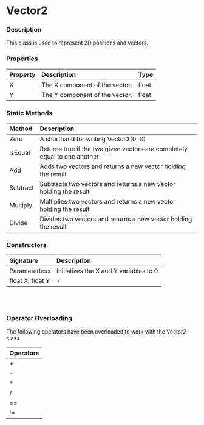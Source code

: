 # Vector2

### Description

This class is used to represent 2D positions and vectors.

### Properties
| Property     | Description | Type |
| :---        |    :----   | :---- |
| X        |    The X component of the vector. | float|
| Y     | The Y component of the vector. | float |

### Static Methods

| Method      | Description |
| :---        |    :----   |
| Zero        | A shorthand for writing Vector2(0, 0)       |
| isEqual     | Returns true if the two given vectors are completely equal to one another        |
| Add | Adds two vectors and returns a new vector holding the result |
| Subtract | Subtracts two vectors and returns a new vector holding the result|
| Multiply | Multiplies two vectors and returns a new vector holding the result|
| Divide |Divides two vectors and returns a new vector holding the result|

### Constructors
| Signature      | Description |
| :---        |    :----   |
| Parameterless | Initializes the X and Y variables to 0 |
| float X, float Y  | - |


<br/><br/>

### Operator Overloading

The following operators have been overloaded to work with the Vector2 class

| Operators |
| :---   |
| + |
| - |
| * |
| / |
| == |
| != |

